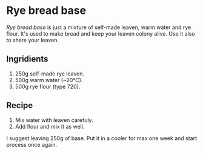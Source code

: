 # Rye bread base
*Rye bread base* is just a mixture of self-made leaven, warm water and rye flour. It's used to make bread and keep your leaven colony alive. Use it also to share your leaven.

## Ingridients 
1. 250g self-made rye leaven.
2. 500g warm water (~20°C).
3. 500g rye flour (type 720).

## Recipe
1. Mix water with leaven carefuly.
2. Add flour and mix it as well.

I suggest leaving 250g of base. Put it in a cooler for max one week and start process once again.
